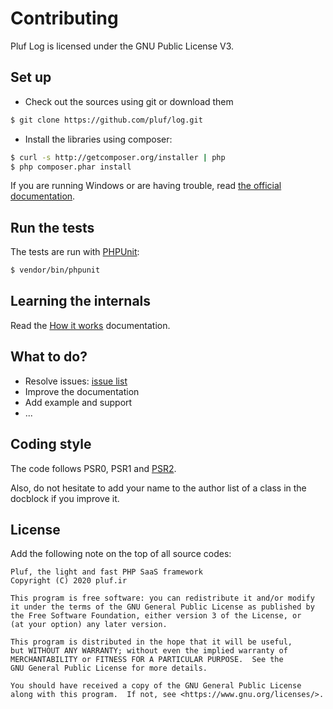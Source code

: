 # Contributing

Pluf Log is licensed under the GNU Public License V3.


## Set up

* Check out the sources using git or download them

```bash
$ git clone https://github.com/pluf/log.git
```

* Install the libraries using composer:

```bash
$ curl -s http://getcomposer.org/installer | php
$ php composer.phar install
```

If you are running Windows or are having trouble, read [the official documentation](http://getcomposer.org/doc/00-intro.md#installation).


## Run the tests

The tests are run with [PHPUnit](http://www.phpunit.de/manual/current/en/installation.html):

```bash
$ vendor/bin/phpunit 
```


## Learning the internals

Read the [How it works](doc/how-it-works.md) documentation.


## What to do?

- Resolve issues: [issue list](https://github.com/pluf/log/issues)
- Improve the documentation
- Add example and support
- ...


## Coding style

The code follows PSR0, PSR1 and [PSR2](https://github.com/php-fig/fig-standards/blob/master/accepted/PSR-2-coding-style-guide.md).

Also, do not hesitate to add your name to the author list of a class in the docblock if you improve it.

## License

Add the following note on the top of all source codes:


    Pluf, the light and fast PHP SaaS framework
    Copyright (C) 2020 pluf.ir

    This program is free software: you can redistribute it and/or modify
    it under the terms of the GNU General Public License as published by
    the Free Software Foundation, either version 3 of the License, or
    (at your option) any later version.

    This program is distributed in the hope that it will be useful,
    but WITHOUT ANY WARRANTY; without even the implied warranty of
    MERCHANTABILITY or FITNESS FOR A PARTICULAR PURPOSE.  See the
    GNU General Public License for more details.

    You should have received a copy of the GNU General Public License
    along with this program.  If not, see <https://www.gnu.org/licenses/>.

